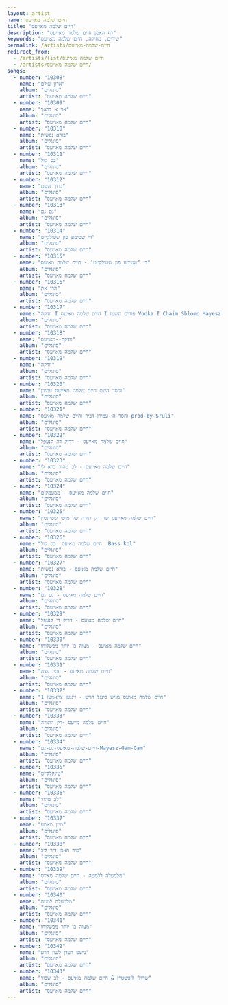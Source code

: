 ```yaml
---
layout: artist
name: חיים שלמה מאייעס
title: "חיים שלמה מאייעס"
description: "דף האמן חיים שלמה מאייעס"
keywords: "שירים, מוזיקה, חיים שלמה מאייעס"
permalink: /artists/חיים-שלמה-מאייעס
redirect_from:
  - /artists/list/חיים שלמה מאייעס
  - /artists/חיים-שלמה-מאייעס/
songs:
  - number: "10308"
    name: "אדון עולם"
    album: "סינגלים"
    artist: "חיים שלמה מאייעס"
  - number: "10309"
    name: "אוי א בראך"
    album: "סינגלים"
    artist: "חיים שלמה מאייעס"
  - number: "10310"
    name: "בורא נפשות"
    album: "סינגלים"
    artist: "חיים שלמה מאייעס"
  - number: "10311"
    name: "בס קול"
    album: "סינגלים"
    artist: "חיים שלמה מאייעס"
  - number: "10312"
    name: "ברוך השם"
    album: "סינגלים"
    artist: "חיים שלמה מאייעס"
  - number: "10313"
    name: "גם גם"
    album: "סינגלים"
    artist: "חיים שלמה מאייעס"
  - number: "10314"
    name: "די שטימע פון שטילקייט"
    album: "סינגלים"
    artist: "חיים שלמה מאייעס"
  - number: "10315"
    name: "די ‘שטימע פון שטילקייט’ - חיים שלמה מאיעס"
    album: "סינגלים"
    artist: "חיים שלמה מאייעס"
  - number: "10316"
    name: "הרי את"
    album: "סינגלים"
    artist: "חיים שלמה מאייעס"
  - number: "10317"
    name: "וודקה I חיים שלמה מאיעס I פורים תשעז Vodka I Chaim Shlomo Mayesz I Purim 5777"
    album: "סינגלים"
    artist: "חיים שלמה מאייעס"
  - number: "10318"
    name: "וודקה--מאייעס"
    album: "סינגלים"
    artist: "חיים שלמה מאייעס"
  - number: "10319"
    name: "וודקה"
    album: "סינגלים"
    artist: "חיים שלמה מאייעס"
  - number: "10320"
    name: "וחסד השם חיים שלמה מאייעס עמירן"
    album: "סינגלים"
    artist: "חיים שלמה מאייעס"
  - number: "10321"
    name: "וחסד-ה׳-עמירן-דביר-וחיים-שלמה-מאיעס-prod-by-Sruli"
    album: "סינגלים"
    artist: "חיים שלמה מאייעס"
  - number: "10322"
    name: "חיים שלמה מאייעס - דריק דה קנעפל"
    album: "סינגלים"
    artist: "חיים שלמה מאייעס"
  - number: "10323"
    name: "חיים שלמה מאייעס - לב טהור ברא לי"
    album: "סינגלים"
    artist: "חיים שלמה מאייעס"
  - number: "10324"
    name: "חיים שלמה מאייעס - ממעמקים"
    album: "סינגלים"
    artist: "חיים שלמה מאייעס"
  - number: "10325"
    name: "חיים שלמה מאייעס שר רק תורה של מוטי שטיינמץ"
    album: "סינגלים"
    artist: "חיים שלמה מאייעס"
  - number: "10326"
    name: "חיים שלמה מאיעס  בס קול  Bass kol"
    album: "סינגלים"
    artist: "חיים שלמה מאייעס"
  - number: "10327"
    name: "חיים שלמה מאיעס - בורא נפשות"
    album: "סינגלים"
    artist: "חיים שלמה מאייעס"
  - number: "10328"
    name: "חיים שלמה מאיעס - גם גם"
    album: "סינגלים"
    artist: "חיים שלמה מאייעס"
  - number: "10329"
    name: "חיים שלמה מאיעס - דריק די קנעפל"
    album: "סינגלים"
    artist: "חיים שלמה מאייעס"
  - number: "10330"
    name: "חיים שלמה מאיעס - מצוה בו יותר מבשלוחו"
    album: "סינגלים"
    artist: "חיים שלמה מאייעס"
  - number: "10331"
    name: "חיים שלמה מאיעס - עוצו עצה"
    album: "סינגלים"
    artist: "חיים שלמה מאייעס"
  - number: "10332"
    name: "חיים שלמה מאיעס מגיש סינגל חדש - זינגען צוזאמען 1"
    album: "סינגלים"
    artist: "חיים שלמה מאייעס"
  - number: "10333"
    name: "חיים שלמה מייעס -רק התורה"
    album: "סינגלים"
    artist: "חיים שלמה מאייעס"
  - number: "10334"
    name: "חיים-שלמה-מאיעס-גם-גם-Mayesz-Gam-Gam"
    album: "סינגלים"
    artist: "חיים שלמה מאייעס"
  - number: "10335"
    name: "טינקלקייט"
    album: "סינגלים"
    artist: "חיים שלמה מאייעס"
  - number: "10336"
    name: "לב טהור"
    album: "סינגלים"
    artist: "חיים שלמה מאייעס"
  - number: "10337"
    name: "מיין מאמע"
    album: "סינגלים"
    artist: "חיים שלמה מאייעס"
  - number: "10338"
    name: "מיר האבן דיר ליב"
    album: "סינגלים"
    artist: "חיים שלמה מאייעס"
  - number: "10339"
    name: "מלמעלה ללמטה - חיים שלמה מאייס"
    album: "סינגלים"
    artist: "חיים שלמה מאייעס"
  - number: "10340"
    name: "מלמעלה למטה"
    album: "סינגלים"
    artist: "חיים שלמה מאייעס"
  - number: "10341"
    name: "מצוה בו יותר מבשלוחו"
    album: "סינגלים"
    artist: "חיים שלמה מאייעס"
  - number: "10342"
    name: "נישט רעדן לשון הרע"
    album: "סינגלים"
    artist: "חיים שלמה מאייעס"
  - number: "10343"
    name: "שרולי ליפשטיץ & חיים שלמה מאיעס - לב שבור"
    album: "סינגלים"
    artist: "חיים שלמה מאייעס"
---
```

